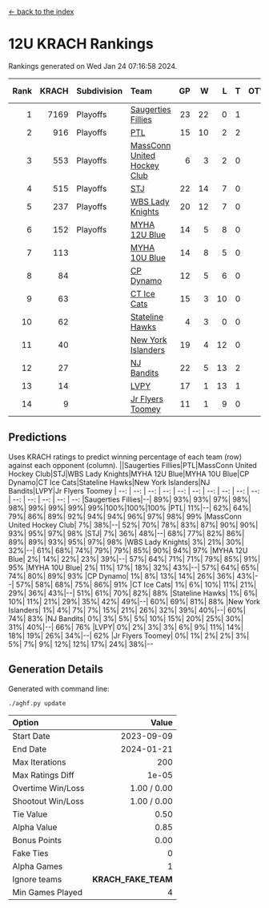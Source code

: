 [<- back to the index](readme.md)
# 12U KRACH Rankings
Rankings generated on Wed Jan 24 07:16:58 2024.

Rank|KRACH|Subdivision|Team|GP|W|L|T|OTW|OTL|SoS|Exp Wins|Win Diff
---:|---:|:---|:---|---:|---:|---:|---:|---:|---:|---:|---:|---:
1|7169|Playoffs|[Saugerties Fillies](https://gamesheetstats.com/seasons/3663/teams/140805/schedule)|23|22|0|1|0|0|209|23.3|-0.0
2|916|Playoffs|[PTL](https://gamesheetstats.com/seasons/3663/teams/140798/schedule)|15|10|2|2|0|1|1087|11.9|0.0
3|553|Playoffs|[MassConn United Hockey Club](https://gamesheetstats.com/seasons/3663/teams/140797/schedule)|6|3|2|0|1|0|1173|4.9|0.0
4|515|Playoffs|[STJ](https://gamesheetstats.com/seasons/3663/teams/140800/schedule)|22|14|7|0|1|0|870|15.9|0.0
5|237|Playoffs|[WBS Lady Knights](https://gamesheetstats.com/seasons/3663/teams/140808/schedule)|20|12|7|0|1|0|1162|13.9|0.0
6|152|Playoffs|[MYHA 12U Blue](https://gamesheetstats.com/seasons/3663/teams/140799/schedule)|14|5|8|0|0|1|887|5.9|0.0
7|113||[MYHA 10U Blue](https://gamesheetstats.com/seasons/3663/teams/140806/schedule)|14|8|5|0|0|1|597|8.9|0.0
8|84||[CP Dynamo](https://gamesheetstats.com/seasons/3663/teams/140802/schedule)|12|5|6|0|0|1|1735|5.9|0.0
9|63||[CT Ice Cats](https://gamesheetstats.com/seasons/3663/teams/140801/schedule)|15|3|10|0|1|1|1135|4.9|0.0
10|62||[Stateline Hawks](https://gamesheetstats.com/seasons/3663/teams/174606/schedule)|4|3|0|0|0|1|20|3.9|0.0
11|40||[New York Islanders](https://gamesheetstats.com/seasons/3663/teams/140809/schedule)|19|4|12|0|2|1|844|6.9|0.0
12|27||[NJ Bandits](https://gamesheetstats.com/seasons/3663/teams/140807/schedule)|22|5|13|2|1|1|1341|7.9|0.0
13|14||[LVPY](https://gamesheetstats.com/seasons/3663/teams/140804/schedule)|17|1|13|1|2|0|567|4.4|0.0
14|9||[Jr Flyers Toomey](https://gamesheetstats.com/seasons/3663/teams/140803/schedule)|11|1|9|0|0|1|175|1.9|0.0

## Predictions
Uses KRACH ratings to predict winning percentage of each team (row) against each opponent (column).
||Saugerties Fillies|PTL|MassConn United Hockey Club|STJ|WBS Lady Knights|MYHA 12U Blue|MYHA 10U Blue|CP Dynamo|CT Ice Cats|Stateline Hawks|New York Islanders|NJ Bandits|LVPY|Jr Flyers Toomey
| --: | --: | --: | --: | --: | --: | --: | --: | --: | --: | --: | --: | --: | --: | --: 
|Saugerties Fillies|--| 89%| 93%| 93%| 97%| 98%| 98%| 99%| 99%| 99%| 99%|100%|100%|100%
|PTL| 11%|--| 62%| 64%| 79%| 86%| 89%| 92%| 94%| 94%| 96%| 97%| 98%| 99%
|MassConn United Hockey Club|  7%| 38%|--| 52%| 70%| 78%| 83%| 87%| 90%| 90%| 93%| 95%| 97%| 98%
|STJ|  7%| 36%| 48%|--| 68%| 77%| 82%| 86%| 89%| 89%| 93%| 95%| 97%| 98%
|WBS Lady Knights|  3%| 21%| 30%| 32%|--| 61%| 68%| 74%| 79%| 79%| 85%| 90%| 94%| 97%
|MYHA 12U Blue|  2%| 14%| 22%| 23%| 39%|--| 57%| 64%| 71%| 71%| 79%| 85%| 91%| 95%
|MYHA 10U Blue|  2%| 11%| 17%| 18%| 32%| 43%|--| 57%| 64%| 65%| 74%| 80%| 89%| 93%
|CP Dynamo|  1%|  8%| 13%| 14%| 26%| 36%| 43%|--| 57%| 58%| 68%| 75%| 86%| 91%
|CT Ice Cats|  1%|  6%| 10%| 11%| 21%| 29%| 36%| 43%|--| 51%| 61%| 70%| 82%| 88%
|Stateline Hawks|  1%|  6%| 10%| 11%| 21%| 29%| 35%| 42%| 49%|--| 60%| 69%| 81%| 88%
|New York Islanders|  1%|  4%|  7%|  7%| 15%| 21%| 26%| 32%| 39%| 40%|--| 60%| 74%| 83%
|NJ Bandits|  0%|  3%|  5%|  5%| 10%| 15%| 20%| 25%| 30%| 31%| 40%|--| 66%| 76%
|LVPY|  0%|  2%|  3%|  3%|  6%|  9%| 11%| 14%| 18%| 19%| 26%| 34%|--| 62%
|Jr Flyers Toomey|  0%|  1%|  2%|  2%|  3%|  5%|  7%|  9%| 12%| 12%| 17%| 24%| 38%|--

## Generation Details

Generated with command line:
```
./aghf.py update
```

| Option | Value |
| :----- | ----: |
| Start Date | 2023-09-09 |
| End Date | 2024-01-21 |
| Max Iterations | 200 |
| Max Ratings Diff | 1e-05 |
| Overtime Win/Loss | 1.00 / 0.00 |
| Shootout Win/Loss | 1.00 / 0.00 |
| Tie Value | 0.50 |
| Alpha Value | 0.85 |
| Bonus Points | 0.00 |
| Fake Ties | 0 |
| Alpha Games | 1 |
| Ignore teams | __KRACH_FAKE_TEAM__ |
| Min Games Played | 4 |

